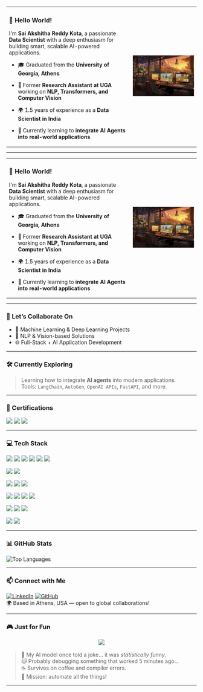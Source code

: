 <table>
  <tr>
    <td valign="top" width="65%">
      
### 👋 Hello World!

I'm **Sai Akshitha Reddy Kota**, a passionate **Data Scientist** with a deep enthusiasm for building smart, scalable AI-powered applications.

- 🎓 Graduated from the **University of Georgia, Athens**  
- 🧪 Former **Research Assistant at UGA** working on **NLP, Transformers, and Computer Vision**  
- 🌍 1.5 years of experience as a **Data Scientist in India**  
- 🧠 Currently learning to **integrate AI Agents into real-world applications**

    </td>
    <td valign="middle" align="center" width="35%">
      <img src="https://raw.githubusercontent.com/saiakshitha33/saiakshitha33/main/beautiful-office-space-cartoon-style.jpg" alt="Dev Workspace" width="300"/>
    </td>
  </tr>
</table>


---

<table>
  <tr>
    <td valign="top" width="65%">
      
### 👋 Hello World!

I'm **Sai Akshitha Reddy Kota**, a passionate **Data Scientist** with a deep enthusiasm for building smart, scalable AI-powered applications.

- 🎓 Graduated from the **University of Georgia, Athens**  
- 🧪 Former **Research Assistant at UGA** working on **NLP, Transformers, and Computer Vision**  
- 🌍 1.5 years of experience as a **Data Scientist in India**  
- 🧠 Currently learning to **integrate AI Agents into real-world applications**

    </td>
    <td valign="middle" align="center" width="35%">
      <img src="https://raw.githubusercontent.com/saiakshitha33/saiakshitha33/main/beautiful-office-space-cartoon-style.jpg" alt="Dev Workspace" width="300"/>
    </td>
  </tr>
</table>

---

### 🚀 Let’s Collaborate On
- 🤖 Machine Learning & Deep Learning Projects  
- 🧠 NLP & Vision-based Solutions  
- 🌐 Full-Stack + AI Application Development  

---

### 🛠 Currently Exploring

> Learning how to integrate **AI agents** into modern applications.  
> Tools: `LangChain`, `AutoGen`, `OpenAI APIs`, `FastAPI`, and more.

---

### 📜 Certifications

<p align="left">
  <a href="#"><img src="https://img.shields.io/badge/TensorFlow-Developer%20Certificate-FF6F00?logo=tensorflow&logoColor=white&style=for-the-badge"/></a>
  <a href="#"><img src="https://img.shields.io/badge/AWS-Solutions%20Architect-232F3E?logo=amazonaws&logoColor=white&style=for-the-badge"/></a>
  <a href="#"><img src="https://img.shields.io/badge/IBM-Data%20Science%20Professional%20Certificate-054ADA?logo=ibm&logoColor=white&style=for-the-badge"/></a>
</p>

---

### 💻 Tech Stack


<p>
  <img src="https://img.shields.io/badge/Python-3670A0?style=flat-square&logo=python&logoColor=white"/>
  <img src="https://img.shields.io/badge/Jupyter-F37626?style=flat-square&logo=jupyter&logoColor=white"/>
  <img src="https://img.shields.io/badge/PyTorch-EE4C2C?style=flat-square&logo=PyTorch&logoColor=white"/>
  <img src="https://img.shields.io/badge/TensorFlow-FF6F00?style=flat-square&logo=tensorflow&logoColor=white"/>
  <img src="https://img.shields.io/badge/Transformers-000?style=flat-square&logo=huggingface&logoColor=yellow"/>
  <img src="https://img.shields.io/badge/Generative_AI-FF69B4?style=flat-square&logo=openai&logoColor=white"/>
</p>
<p>
  <img src="https://img.shields.io/badge/Apache%20Hadoop-66CCFF?style=flat-square&logo=apachehadoop&logoColor=white"/>
  <img src="https://img.shields.io/badge/Apache%20Kafka-231F20?style=flat-square&logo=apachekafka&logoColor=white"/>
</p>
<p>
  <img src="https://img.shields.io/badge/Django-092E20?style=flat-square&logo=django&logoColor=white"/>
  <img src="https://img.shields.io/badge/Flask-000000?style=flat-square&logo=flask&logoColor=white"/>
  <img src="https://img.shields.io/badge/FastAPI-005571?style=flat-square&logo=fastapi&logoColor=white"/>
</p>
<p>
  <img src="https://img.shields.io/badge/React-20232A?style=flat-square&logo=react&logoColor=61DAFB"/>
  <img src="https://img.shields.io/badge/JavaScript-F7DF1E?style=flat-square&logo=javascript&logoColor=black"/>
  <img src="https://img.shields.io/badge/HTML5-E34F26?style=flat-square&logo=html5&logoColor=white"/>
  <img src="https://img.shields.io/badge/CSS3-1572B6?style=flat-square&logo=css3&logoColor=white"/>
</p>
<p>
  <img src="https://img.shields.io/badge/PostgreSQL-336791?style=flat-square&logo=postgresql&logoColor=white"/>
  <img src="https://img.shields.io/badge/Git-F05032?style=flat-square&logo=git&logoColor=white"/>
  <img src="https://img.shields.io/badge/GitHub-181717?style=flat-square&logo=github&logoColor=white"/>
</p>
<p>
  <img src="https://img.shields.io/badge/AWS-232F3E?style=flat-square&logo=amazonaws&logoColor=white"/>
  <img src="https://img.shields.io/badge/Cloud%20Computing-00ADEF?style=flat-square&logo=cloudflare&logoColor=white"/>
</p>

---

### 📊 GitHub Stats

![Top Languages](https://github-readme-stats.vercel.app/api/top-langs/?username=saiakshitha33&layout=compact&theme=radical)  

---

### 📫 Connect with Me

[![LinkedIn](https://img.shields.io/badge/LinkedIn-blue?logo=linkedin&style=flat-square)](https://www.linkedin.com/in/saiakshitha33/)
[![GitHub](https://img.shields.io/badge/GitHub-Profile-181717?logo=github&logoColor=white&style=flat-square)](https://github.com/saiakshitha33)  
🌍 Based in Athens, USA — open to global collaborations!

---

### 🎮 Just for Fun

<p align="center">
  <img src="https://media.giphy.com/media/1kkxWqT5nvLXupUTwK/giphy.gif" width="250" />
</p>


> 🤖 My AI model once told a joke... it was *statistically funny*.  
> 🐱 Probably debugging something that worked 5 minutes ago...  
> ☕ Survives on coffee and compiler errors.  
> 🎯 Mission: automate all the things!

---
